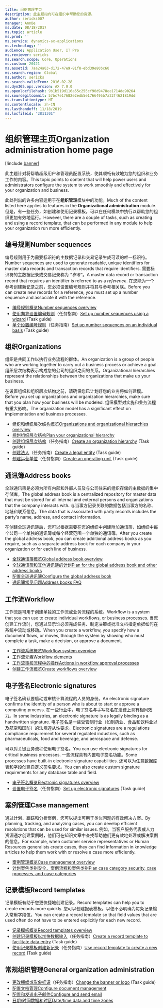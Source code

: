 ```yaml
---
title: 组织管理主页
description: 此主题指向可在组织中帮助您的资源。
author: sericks007
manager: AnnBe
ms.date: 08/18/2017
ms.topic: article
ms.prod: ''
ms.service: dynamics-ax-applications
ms.technology: ''
audience: Application User, IT Pro
ms.reviewer: sericks
ms.search.scope: Core, Operations
ms.custom: 20421
ms.assetid: 7aa24a03-d172-47e9-81f8-ebd39e80bc60
ms.search.region: Global
ms.author: sericks
ms.search.validFrom: 2016-02-28
ms.dyn365.ops.version: AX 7.0.0
ms.openlocfilehash: 9b1b519d116a55c255cf90d9478ee1714de90264
ms.sourcegitcommit: 57bc7e17682e2edb5e1766496b7a22f4621819dd
ms.translationtype: HT
ms.contentlocale: zh-CN
ms.lasthandoff: 11/18/2019
ms.locfileid: "2811301"
---
```

# <a name="organization-administration-home-page"></a><span data-ttu-id="0cc8d-103">组织管理主页</span><span class="sxs-lookup"><span data-stu-id="0cc8d-103">Organization administration home page</span></span>

[!include [banner](../includes/banner.md)]

<span data-ttu-id="0cc8d-104">此主题针对将帮助超级用户和管理员配置系统，使其顺畅有效地为您的组织和业务工作的内容。</span><span class="sxs-lookup"><span data-stu-id="0cc8d-104">This topic points to content that will help power users and administrators configure the system to work smoothly and effectively for your organization and business.</span></span>

<span data-ttu-id="0cc8d-105">此处列出的许多内容适用于在**组织管理**模块中的功能。</span><span class="sxs-lookup"><span data-stu-id="0cc8d-105">Much of the content listed here applies to features in the **Organizational administration** module.</span></span> <span data-ttu-id="0cc8d-106">但是，有一些任务，如创建和使用记录模板，可以在任何模块中执行以帮助您的组织更加有效地运行。</span><span class="sxs-lookup"><span data-stu-id="0cc8d-106">However, there are a couple of tasks, such as creating and using a record template, that can be performed in any module to help your organization run more efficiently.</span></span>

## <a name="number-sequences"></a><span data-ttu-id="0cc8d-107">编号规则</span><span class="sxs-lookup"><span data-stu-id="0cc8d-107">Number sequences</span></span>

<span data-ttu-id="0cc8d-108">编号规则用于为需要标识符的主数据记录和交易记录生成可读的唯一标识符。</span><span class="sxs-lookup"><span data-stu-id="0cc8d-108">Number sequences are used to generate readable, unique identifiers for master data records and transaction records that require identifiers.</span></span> <span data-ttu-id="0cc8d-109">需要标识符的主数据记录或交易记录称为 *“参考”*。</span><span class="sxs-lookup"><span data-stu-id="0cc8d-109">A master data record or transaction record that requires an identifier is referred to as a *reference*.</span></span> <span data-ttu-id="0cc8d-110">在您能为一个参考创建新记录之前，您必须设置编号规则并将其与参考相关联。</span><span class="sxs-lookup"><span data-stu-id="0cc8d-110">Before you can create new records for a reference, you must set up a number sequence and associate it with the reference.</span></span>

- [<span data-ttu-id="0cc8d-111">编号规则概览</span><span class="sxs-lookup"><span data-stu-id="0cc8d-111">Number sequences overview</span></span>](number-sequence-overview.md)
- <span data-ttu-id="0cc8d-112">[使用向导设置编号规则](tasks/set-up-number-sequences-wizard.md)（任务指南）</span><span class="sxs-lookup"><span data-stu-id="0cc8d-112">[Set up number sequences using a wizard](tasks/set-up-number-sequences-wizard.md) (Task guide)</span></span>
- <span data-ttu-id="0cc8d-113">[单个设置编号规则](tasks/set-up-number-sequences-individual-basis.md)（任务指南）</span><span class="sxs-lookup"><span data-stu-id="0cc8d-113">[Set up number sequences on an individual basis](tasks/set-up-number-sequences-individual-basis.md) (Task guide)</span></span>

## <a name="organizations"></a><span data-ttu-id="0cc8d-114">组织</span><span class="sxs-lookup"><span data-stu-id="0cc8d-114">Organizations</span></span>

<span data-ttu-id="0cc8d-115">组织是共同工作以执行业务流程的群体。</span><span class="sxs-lookup"><span data-stu-id="0cc8d-115">An organization is a group of people who are working together to carry out a business process or achieve a goal.</span></span> <span data-ttu-id="0cc8d-116">组织层次结构表示构成您的公司的组织之间的关系。</span><span class="sxs-lookup"><span data-stu-id="0cc8d-116">Organizational hierarchies represent the relationships between the organizations that make up your business.</span></span>

<span data-ttu-id="0cc8d-117">在设置组织和组织层次结构之前，请确保您已计划好您的业务将如何建模。</span><span class="sxs-lookup"><span data-stu-id="0cc8d-117">Before you set up organizations and organization hierarchies, make sure that you plan how your business will be modeled.</span></span> <span data-ttu-id="0cc8d-118">组织模型对实施和业务流程有重大影响。</span><span class="sxs-lookup"><span data-stu-id="0cc8d-118">The organization model has a significant effect on implementation and business processes.</span></span>

- [<span data-ttu-id="0cc8d-119">组织和组织层次结构概览</span><span class="sxs-lookup"><span data-stu-id="0cc8d-119">Organizations and organizational hierarchies overview</span></span>](organizations-organizational-hierarchies.md)
- [<span data-ttu-id="0cc8d-120">规划组织层次结构</span><span class="sxs-lookup"><span data-stu-id="0cc8d-120">Plan your organizational hierarchy</span></span>](plan-organizational-hierarchy.md)
- <span data-ttu-id="0cc8d-121">[创建组织层次结构](tasks/create-organization-hierarchy.md)（任务指南）</span><span class="sxs-lookup"><span data-stu-id="0cc8d-121">[Create an organization hierarchy](tasks/create-organization-hierarchy.md) (Task guide)</span></span>
- <span data-ttu-id="0cc8d-122">[创建法人](tasks/create-legal-entity.md)（任务指南）</span><span class="sxs-lookup"><span data-stu-id="0cc8d-122">[Create a legal entity](tasks/create-legal-entity.md) (Task guide)</span></span>
- <span data-ttu-id="0cc8d-123">[创建运营单位](tasks/create-operating-unit.md)（任务指南）</span><span class="sxs-lookup"><span data-stu-id="0cc8d-123">[Create an operating unit](tasks/create-operating-unit.md) (Task guide)</span></span>

## <a name="address-books"></a><span data-ttu-id="0cc8d-124">通讯簿</span><span class="sxs-lookup"><span data-stu-id="0cc8d-124">Address books</span></span>

<span data-ttu-id="0cc8d-125">全球通讯簿是必须为所有内部和外部人员及与公司往来的组织存储的主数据的集中存储库。</span><span class="sxs-lookup"><span data-stu-id="0cc8d-125">The global address book is a centralized repository for master data that must be stored for all internal and external persons and organizations that the company interacts with.</span></span> <span data-ttu-id="0cc8d-126">与当事方记录关联的数据包括当事方的名称、地址和联系信息。</span><span class="sxs-lookup"><span data-stu-id="0cc8d-126">The data that is associated with party records includes the party's name, address, and contact information.</span></span>

<span data-ttu-id="0cc8d-127">在创建全球通讯簿后，您可以根据需要在您的组织中创建附加通讯簿，如组织中每个公司一个单独的通讯簿或每个经营范围一个单独的通讯簿。</span><span class="sxs-lookup"><span data-stu-id="0cc8d-127">After you create the global address book, you can create additional address books as you require, such as a separate address book for each company in your organization or for each line of business.</span></span>

- [<span data-ttu-id="0cc8d-128">全球通讯簿概览</span><span class="sxs-lookup"><span data-stu-id="0cc8d-128">Global address book overview</span></span>](overview-global-address-book.md)
- [<span data-ttu-id="0cc8d-129">全球通讯簿和其他通讯簿的计划</span><span class="sxs-lookup"><span data-stu-id="0cc8d-129">Plan for the global address book and other address books</span></span>](plan-configuration-global-address-book-additional-address-books.md)
- [<span data-ttu-id="0cc8d-130">配置全球通讯簿</span><span class="sxs-lookup"><span data-stu-id="0cc8d-130">Configure the global address book</span></span>](tasks/configure-global-address-book.md)
- [<span data-ttu-id="0cc8d-131">通讯簿常见问题</span><span class="sxs-lookup"><span data-stu-id="0cc8d-131">Address books FAQ</span></span>](qa-address-books.md)

## <a name="workflow"></a><span data-ttu-id="0cc8d-132">工作流</span><span class="sxs-lookup"><span data-stu-id="0cc8d-132">Workflow</span></span>

<span data-ttu-id="0cc8d-133">工作流是可用于创建单独的工作流或业务流程的系统。</span><span class="sxs-lookup"><span data-stu-id="0cc8d-133">Workflow is a system that you can use to create individual workflows, or business processes.</span></span> <span data-ttu-id="0cc8d-134">当您创建工作流时，您通过显示谁必须完成任务、制定决策或批准文档指定单据如何在系统中流动或移动。</span><span class="sxs-lookup"><span data-stu-id="0cc8d-134">When you create a workflow, you specify how a document flows, or moves, through the system by showing who must complete a task, make a decision, or approve a document.</span></span>

- [<span data-ttu-id="0cc8d-135">工作流系统概览</span><span class="sxs-lookup"><span data-stu-id="0cc8d-135">Workflow system overview</span></span>](overview-workflow-system.md)
- [<span data-ttu-id="0cc8d-136">工作流元素</span><span class="sxs-lookup"><span data-stu-id="0cc8d-136">Workflow elements</span></span>](workflow-elements.md)
- [<span data-ttu-id="0cc8d-137">工作流审核流程中的操作</span><span class="sxs-lookup"><span data-stu-id="0cc8d-137">Actions in workflow approval processes</span></span>](workflow-actions.md)
- [<span data-ttu-id="0cc8d-138">创建工作流概览</span><span class="sxs-lookup"><span data-stu-id="0cc8d-138">Create workflows overview</span></span>](create-workflow.md)

## <a name="electronic-signatures"></a><span data-ttu-id="0cc8d-139">电子签名</span><span class="sxs-lookup"><span data-stu-id="0cc8d-139">Electronic signatures</span></span>

<span data-ttu-id="0cc8d-140">电子签名确认要启动或审核计算流程的人员的身份。</span><span class="sxs-lookup"><span data-stu-id="0cc8d-140">An electronic signature confirms the identity of a person who is about to start or approve a computing process.</span></span> <span data-ttu-id="0cc8d-141">在一些行业中，电子签名与手写签名在法律上具有相同效力。</span><span class="sxs-lookup"><span data-stu-id="0cc8d-141">In some industries, an electronic signature is as legally binding as a handwritten signature.</span></span> <span data-ttu-id="0cc8d-142">电子签名是一些受管制行业（如制药业、食品和饮料业以及航空和国防）的法规遵从性要求。</span><span class="sxs-lookup"><span data-stu-id="0cc8d-142">Electronic signatures are a regulations compliance requirement for several regulated industries, such as pharmaceuticals, food and beverage, and aerospace and defense.</span></span>

<span data-ttu-id="0cc8d-143">可以对关键业务流程使用电子签名。</span><span class="sxs-lookup"><span data-stu-id="0cc8d-143">You can use electronic signatures for critical business processes.</span></span> <span data-ttu-id="0cc8d-144">一些流程具有内置电子签名功能。</span><span class="sxs-lookup"><span data-stu-id="0cc8d-144">Some processes have built-in electronic signature capabilities.</span></span> <span data-ttu-id="0cc8d-145">还可以为任意数据库表和字段创建自定义签名要求。</span><span class="sxs-lookup"><span data-stu-id="0cc8d-145">You can also create custom signature requirements for any database table and field.</span></span>

- [<span data-ttu-id="0cc8d-146">电子签名概览</span><span class="sxs-lookup"><span data-stu-id="0cc8d-146">Electronic signatures overview</span></span>](electronic-signature-overview.md)
- <span data-ttu-id="0cc8d-147">[设置电子签名](tasks/set-up-electronic-signatures.md)（任务指南）</span><span class="sxs-lookup"><span data-stu-id="0cc8d-147">[Set up electronic signatures](tasks/set-up-electronic-signatures.md) (Task guide)</span></span>

## <a name="case-management"></a><span data-ttu-id="0cc8d-148">案例管理</span><span class="sxs-lookup"><span data-stu-id="0cc8d-148">Case management</span></span>

<span data-ttu-id="0cc8d-149">通过计划、跟踪和分析案例，您可以提出可用于类似问题的有效解决方案。</span><span class="sxs-lookup"><span data-stu-id="0cc8d-149">By planning, tracking, and analyzing cases, you can develop efficient resolutions that can be used for similar issues.</span></span> <span data-ttu-id="0cc8d-150">例如，当客户服务代表或人力资源通才创建案例时，他们可在知识文章中查找帮助他们更有效地处理或解决案例的信息。</span><span class="sxs-lookup"><span data-stu-id="0cc8d-150">For example, when customer service representatives or Human Resources generalists create cases, they can find information in knowledge articles to help them work with or resolve a case more efficiently.</span></span>

- [<span data-ttu-id="0cc8d-151">案例管理概览</span><span class="sxs-lookup"><span data-stu-id="0cc8d-151">Case management overview</span></span>](cases.md)
- [<span data-ttu-id="0cc8d-152">计划案例类别安全、案例流程和案例类别</span><span class="sxs-lookup"><span data-stu-id="0cc8d-152">Plan case category security, case processes, and case categories</span></span>](plan-case-management.md)

## <a name="record-templates"></a><span data-ttu-id="0cc8d-153">记录模板</span><span class="sxs-lookup"><span data-stu-id="0cc8d-153">Record templates</span></span>

<span data-ttu-id="0cc8d-154">记录模板有助于您更快捷地创建记录。</span><span class="sxs-lookup"><span data-stu-id="0cc8d-154">Record templates can help you to create records more quickly.</span></span> <span data-ttu-id="0cc8d-155">您可以创建报表模板，以便不必明确为每条记录输入常用字段值。</span><span class="sxs-lookup"><span data-stu-id="0cc8d-155">You can create a record template so that field values that are used often do not have to be entered explicitly for each new record.</span></span>

- [<span data-ttu-id="0cc8d-156">记录模板概览</span><span class="sxs-lookup"><span data-stu-id="0cc8d-156">Record templates overview</span></span>](record-templates.md)
- <span data-ttu-id="0cc8d-157">[创建记录模板以加快数据输入](../../dev-itpro/data-entities/tasks/create-record-template-facilitate-data-entry.md)（任务指南）</span><span class="sxs-lookup"><span data-stu-id="0cc8d-157">[Create a record template to facilitate data entry](../../dev-itpro/data-entities/tasks/create-record-template-facilitate-data-entry.md) (Task guide)</span></span>
- <span data-ttu-id="0cc8d-158">[使用记录模板创建新记录](../../dev-itpro/data-entities/tasks/use-record-template-new-record.md)（任务指南）</span><span class="sxs-lookup"><span data-stu-id="0cc8d-158">[Use record template to create a new record](../../dev-itpro/data-entities/tasks/use-record-template-new-record.md) (Task guide)</span></span>

## <a name="general-organization-administration"></a><span data-ttu-id="0cc8d-159">常规组织管理</span><span class="sxs-lookup"><span data-stu-id="0cc8d-159">General organization administration</span></span>

- <span data-ttu-id="0cc8d-160">[更改横幅或形象标识](../get-started/tasks/change-banner-or-logo.md)（任务指南）</span><span class="sxs-lookup"><span data-stu-id="0cc8d-160">[Change the banner or logo](../get-started/tasks/change-banner-or-logo.md) (Task guide)</span></span>
- [<span data-ttu-id="0cc8d-161">配置文档管理</span><span class="sxs-lookup"><span data-stu-id="0cc8d-161">Configure document management</span></span>](configure-document-management.md)
- [<span data-ttu-id="0cc8d-162">配置和发送电子邮件</span><span class="sxs-lookup"><span data-stu-id="0cc8d-162">Configure and send email</span></span>](configure-email.md)
- [<span data-ttu-id="0cc8d-163">日期/时间数据和时区</span><span class="sxs-lookup"><span data-stu-id="0cc8d-163">Date/time data and time zones</span></span>](date-time-zones.md)
